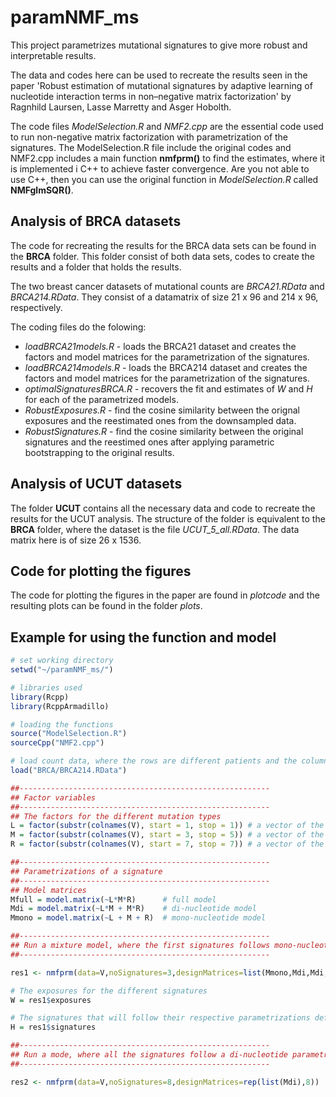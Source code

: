 # paramNMF_ms
This project parametrizes mutational signatures to give more robust and interpretable results. 

The data and codes here can be used to recreate the results seen in the paper 'Robust estimation of mutational signatures by adaptive learning of nucleotide interaction terms in non–negative matrix factorization' by Ragnhild Laursen, Lasse Marretty and Asger Hobolth. 

The code files *ModelSelection.R* and *NMF2.cpp* are the essential code used to run non-negative matrix factorization with parametrization of the signatures. The ModelSelection.R file include the original codes and NMF2.cpp includes a main function **nmfprm()** to find the estimates, where it is implemented i C++ to achieve faster convergence. Are you not able to use C++, then you can use the original function in *ModelSelection.R* called **NMFglmSQR()**.

## Analysis of BRCA datasets 
The code for recreating the results for the BRCA data sets can be found in the **BRCA** folder. This folder consist of both data sets, codes to create the results and a folder that holds the results. 

The two breast cancer datasets of mutational counts are *BRCA21.RData* and *BRCA214.RData*. They consist of a datamatrix of size 21 x 96 and 214 x 96, respectively.

The coding files do the folowing:
 - *loadBRCA21models.R* - loads the BRCA21 dataset and creates the factors and model matrices for the parametrization of the signatures.
 - *loadBRCA214models.R* - loads the BRCA214 dataset and creates the factors and model matrices for the parametrization of the signatures.
 - *optimalSignaturesBRCA.R* - recovers the fit and estimates of $W$ and $H$ for each of the parametrized models. 
 - *RobustExposures.R* - find the cosine similarity between the orignal exposures and the reestimated ones from the downsampled data. 
 - *RobustSignatures.R* - find the cosine similarity between the original signatures and the reestimed ones after applying parametric bootstrapping to the original results.

## Analysis of UCUT datasets

The folder **UCUT** contains all the necessary data and code to recreate the results for the UCUT analysis. The structure of the folder is equivalent to the **BRCA** folder, where the dataset is the file *UCUT_5_all.RData*. The data matrix here is of size 26 x 1536.


## Code for plotting the figures 
The code for plotting the figures in the paper are found in *plotcode* and the resulting plots can be found in the folder *plots*.

## Example for using the function and model

```r
# set working directory
setwd("~/paramNMF_ms/")

# libraries used
library(Rcpp)
library(RcppArmadillo)

# loading the functions
source("ModelSelection.R")
sourceCpp("NMF2.cpp")

# load count data, where the rows are different patients and the columns correspond to the different mutation types
load("BRCA/BRCA214.RData")

##--------------------------------------------------------
## Factor variables
##--------------------------------------------------------
## The factors for the different mutation types 
L = factor(substr(colnames(V), start = 1, stop = 1)) # a vector of the left flanking nucleotide
M = factor(substr(colnames(V), start = 3, stop = 5)) # a vector of the base mutation
R = factor(substr(colnames(V), start = 7, stop = 7)) # a vector of the right flanking nucleotide

##--------------------------------------------------------
## Parametrizations of a signature
##--------------------------------------------------------
## Model matrices
Mfull = model.matrix(~L*M*R)      # full model
Mdi = model.matrix(~L*M + M*R)    # di-nucleotide model
Mmono = model.matrix(~L + M + R)  # mono-nucleotide model

##--------------------------------------------------------
## Run a mixture model, where the first signatures follows mono-nucleotide parametrization, second a di-nucleotide parametrization and the third with the full/regular parametrization.
##--------------------------------------------------------

res1 <- nmfprm(data=V,noSignatures=3,designMatrices=list(Mmono,Mdi,Mdi,Mfull))

# The exposures for the different signatures
W = res1$exposures

# The signatures that will follow their respective parametrizations defined in the function eg. the first signature will follow the mono-nucleotide parametrization.
H = res1$signatures

##--------------------------------------------------------
## Run a mode, where all the signatures follow a di-nucleotide parametrization
##--------------------------------------------------------

res2 <- nmfprm(data=V,noSignatures=8,designMatrices=rep(list(Mdi),8))

```

